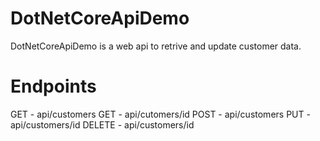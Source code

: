 # DotNetCoreApiDemo
DotNetCoreApiDemo is a web api to retrive and update customer data.

# Endpoints
GET - api/customers
GET - api/cutomers/id
POST - api/customers
PUT - api/customers/id
DELETE - api/customers/id
